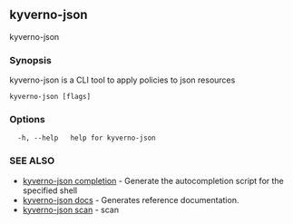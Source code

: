 ## kyverno-json

kyverno-json

### Synopsis

kyverno-json is a CLI tool to apply policies to json resources

```
kyverno-json [flags]
```

### Options

```
  -h, --help   help for kyverno-json
```

### SEE ALSO

* [kyverno-json completion](kyverno-json_completion.md)	 - Generate the autocompletion script for the specified shell
* [kyverno-json docs](kyverno-json_docs.md)	 - Generates reference documentation.
* [kyverno-json scan](kyverno-json_scan.md)	 - scan

